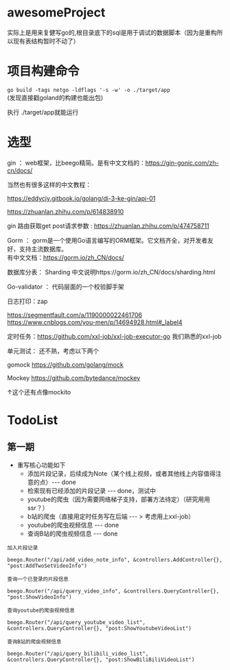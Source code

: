 # awesomeProject
实际上是用来复健写go的,根目录底下的sql是用于调试的数据脚本（因为是重构所以现有表结构暂时不动了）

# 项目构建命令

`go build -tags netgo -ldflags '-s -w' -o ./target/app`  
(发现直接戳goland的构建也能出包)

执行 ./target/app就能运行

# 选型

gin ： web框架，比beego精简。是有中文文档的：https://gin-gonic.com/zh-cn/docs/  

当然也有很多这样的中文教程：

https://eddycjy.gitbook.io/golang/di-3-ke-gin/api-01  

https://zhuanlan.zhihu.com/p/614838910

gin 路由获取get post请求参数 : https://zhuanlan.zhihu.com/p/474758711

Gorm ： gorm是一个使用Go语言编写的ORM框架。它文档齐全，对开发者友好，支持主流数据库。  
有中文文档：https://gorm.io/zh_CN/docs/  

数据库分表： Sharding
中文说明https://gorm.io/zh_CN/docs/sharding.html

Go-validator ： 代码层面的一个校验脚手架

日志打印：zap

https://segmentfault.com/a/1190000022461706
https://www.cnblogs.com/you-men/p/14694928.html#_label4

定时任务：https://github.com/xxl-job/xxl-job-executor-go  我们熟悉的xxl-job

单元测试：
还不熟，考虑以下两个

gomock  https://github.com/golang/mock

Mockey https://github.com/bytedance/mockey

↑这个还有点像mockito

# TodoList

## 第一期

- 重写核心功能如下
  - 添加片段记录，后续成为Note（某个线上视频，或者其他线上内容值得注意的点）--- done
  - 检索现有已经添加的片段记录  --- done，测试中
  - youtube的爬虫（因为需要网络梯子支持，部署方法待定）（研究用用ssr？）
  - b站的爬虫（直接用定时任务写在后端 --- > 考虑用上xxl-job）
  - youtube的爬虫视频信息 --- done
  - 查询B站的爬虫视频信息 --- done


```	
加入片段记录

beego.Router("/api/add_video_note_info", &controllers.AddController{}, "post:AddTwoSetVideoInfo")

查询一个已登录的片段信息

beego.Router("/api/query_video_info", &controllers.QueryController{}, "post:ShowVideoInfo")

查询youtube的爬虫视频信息

beego.Router("/api/query_youtube_video_list", &controllers.QueryController{}, "post:ShowYoutubeVideoList")

查询B站的爬虫视频信息

beego.Router("/api/query_bilibili_video_list", &controllers.QueryController{}, "post:ShowBiliBiliVideoList")
```